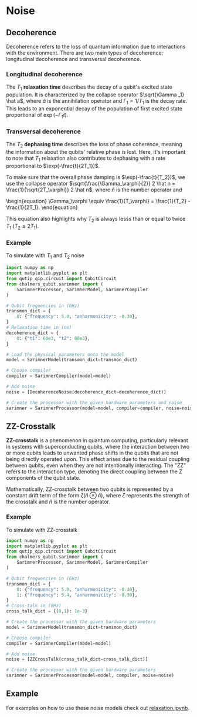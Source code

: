 # Noise

## Decoherence
Decoherence refers to the loss of quantum information due to interactions with the environment. There are two main types of decoherence: longitudinal decoherence and transversal decoherence.

### Longitudinal decoherence
The $T_1$ **relaxation time** describes the decay of a qubit's excited state population. It is characterized by the collapse operator $\sqrt{\Gamma _1} \hat a$, where $\hat a$ is the annihilation operator and $\Gamma_1 = 1/T_1$ is the decay rate. This leads to an exponential decay of the population of first excited state proportional of $\exp(-\Gamma _1 t)$.

### Transversal decoherence
The $T_2$ **dephasing time** describes the loss of phase coherence, meaning the information about the qubits' relative phase is lost. Here, it's important to note that $T_1$ relaxation also contributes to dephasing with a rate proportional to $\exp(-\frac{t}{2T_1})$. 

To make sure that the overall phase damping is $\exp(-\frac{t}{T_2})$, we use the collapse operator $\sqrt{\frac{\Gamma_\varphi}{2}} 2 \hat n = \frac{1}{\sqrt{2T_\varphi}} 2 \hat n$, where $\hat n$ is the number operator and

\begin{equation}
    \Gamma_\varphi \equiv \frac{1}{T_\varphi} = \frac{1}{T_2} - \frac{1}{2T_1}.
\end{equation}

This equation also highlights why $T_2$ is always lesss than or equal to twice $T_1$ $(T_2\leq 2T_1)$.


### Example
To simulate with $T_1$ and $T_2$ noise

```py
import numpy as np
import matplotlib.pyplot as plt
from qutip_qip.circuit import QubitCircuit
from chalmers_qubit.sarimner import (
    SarimnerProcessor, SarimnerModel, SarimnerCompiler
)

# Qubit frequencies in (GHz)
transmon_dict = {
    0: {"frequency": 5.0, "anharmonicity": -0.30},
}
# Relaxation time in (ns)
decoherence_dict = {
    0: {"t1": 60e3, "t2": 80e3},
}

# Load the physical parameters onto the model
model = SarimnerModel(transmon_dict=transmon_dict)

# Choose compiler
compiler = SarimnerCompiler(model=model)

# Add noise
noise = [DecoherenceNoise(decoherence_dict=decoherence_dict)]

# Create the processor with the given hardware parameters and noise
sarimner = SarimnerProcessor(model=model, compiler=compiler, noise=noise)
```

## ZZ-Crosstalk
**ZZ-crosstalk** is a phenomenon in quantum computing, particularly relevant in systems with superconducting qubits, where the interaction between two or more qubits leads to unwanted phase shifts in the qubits that are not being directly operated upon. This effect arises due to the residual coupling between qubits, even when they are not intentionally interacting. The "ZZ" refers to the interaction type, denoting the direct coupling between the Z components of the qubit state.

Mathematically, ZZ-crosstalk between two qubits is represented by a constant drift term of the form $\zeta(\hat n \otimes \hat n)$, where $\zeta$ represents the strength of the crosstalk and $\hat n$ is the number operator.

### Example
To simulate with ZZ-crosstalk

```py
import numpy as np
import matplotlib.pyplot as plt
from qutip_qip.circuit import QubitCircuit
from chalmers_qubit.sarimner import (
    SarimnerProcessor, SarimnerModel, SarimnerCompiler
)

# Qubit frequencies in (GHz)
transmon_dict = {
    0: {"frequency": 5.0, "anharmonicity": -0.30},
    1: {"frequency": 5.4, "anharmonicity": -0.30},
}
# Cross-talk in (GHz)
cross_talk_dict = {(0,1): 1e-3}

# Create the processor with the given hardware parameters
model = SarimnerModel(transmon_dict=transmon_dict)

# Choose compiler
compiler = SarimnerCompiler(model=model)

# Add noise
noise = [ZZCrossTalk(cross_talk_dict=cross_talk_dict)]

# Create the processor with the given hardware parameters
sarimner = SarimnerProcessor(model=model, compiler, noise=noise)
```

## Example
For examples on how to use these noise models check out [relaxation.ipynb](https://github.com/aqp-mc2-chalmers/chalmers-qubit/blob/main/examples/relaxation.ipynb).
